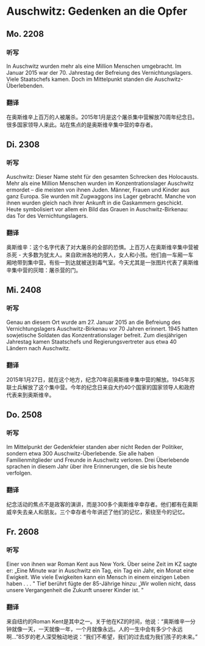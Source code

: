 Auschwitz: Gedenken an die Opfer
==========

## Mo. 2208

### 听写

In Auschwitz wurden mehr als eine Million Menschen umgebracht. Im Januar 2015 war der 70. Jahrestag der Befreiung des Vernichtungslagers. Viele Staatschefs kamen. Doch im Mittelpunkt standen die Auschwitz-Überlebenden.

### 翻译

在奥斯维辛上百万的人被屠杀。2015年1月是这个屠杀集中营解放70周年纪念日。很多国家领导人来此。站在焦点的是奥斯维辛集中营的幸存者。

## Di. 2308

### 听写

Auschwitz: Dieser Name steht für den gesamten Schrecken des Holocausts. Mehr als eine Million Menschen wurden im Konzentrationslager Auschwitz ermordet – die meisten von ihnen Juden. Männer, Frauen und Kinder aus ganz Europa. Sie wurden mit Zugwaggons ins Lager gebracht. Manche von ihnen wurden gleich nach ihrer Ankunft in die Gaskammern geschickt. Heute symbolisiert vor allem ein Bild das Grauen in Auschwitz-Birkenau: das Tor des Vernichtungslagers.

### 翻译

奥斯维辛：这个名字代表了对大屠杀的全部的恐惧。上百万人在奥斯维辛集中营被杀死 - 大多数为犹太人。来自欧洲各地的男人，女人和小孩。他们由一车厢一车厢地带到集中营。有些一到达就被送到毒气室。今天尤其是一张图片代表了奥斯维辛集中营的灰暗：屠杀营的门。

## Mi. 2408

### 听写

Genau an diesem Ort wurde am 27. Januar 2015 an die Befreiung des Vernichtungslagers Auschwitz-Birkenau vor 70 Jahren erinnert. 1945 hatten sowjetische Soldaten das Konzentrationslager befreit. Zum diesjährigen Jahrestag kamen Staatschefs und Regierungsvertreter aus etwa 40 Ländern nach Auschwitz.

### 翻译

2015年1月27日，就在这个地方，纪念70年前奥斯维辛集中营的解放。1945年苏联士兵解放了这个集中营。今年的纪念日来自大约40个国家的国家领导人和政府代表来到奥斯维辛。

## Do. 2508

### 听写

Im Mittelpunkt der Gedenkfeier standen aber nicht Reden der Politiker, sondern etwa 300 Auschwitz-Überlebende. Sie alle haben Familienmitglieder und Freunde in Auschwitz verloren. Drei Überlebende sprachen in diesem Jahr über ihre Erinnerungen, die sie bis heute verfolgen.

### 翻译

纪念活动的焦点不是政客的演讲，而是300多个奥斯维辛幸存者。他们都有在奥斯威辛失去亲人和朋友。三个幸存者今年讲述了他们的记忆，萦绕至今的记忆。

## Fr. 2608

### 听写

Einer von ihnen war Roman Kent aus New York. Über seine Zeit im KZ sagte er: „Eine Minute war in Auschwitz ein Tag, ein Tag ein Jahr, ein Monat eine Ewigkeit. Wie viele Ewigkeiten kann ein Mensch in einem einzigen Leben haben . . . " Tief berührt fügte der 85-Jährige hinzu: „Wir wollen nicht, dass unsere Vergangenheit die Zukunft unserer Kinder ist. "

### 翻译

来自纽约的Roman Kent是其中之一。关于他在KZ的时间，他说：“奥斯维辛一分钟就像一天，一天就像一年，一个月就像永远。人的一生中会有多少个永远啊…”85岁的老人深受触动地说：“我们不希望，我们的过去成为我们孩子的未来。”
